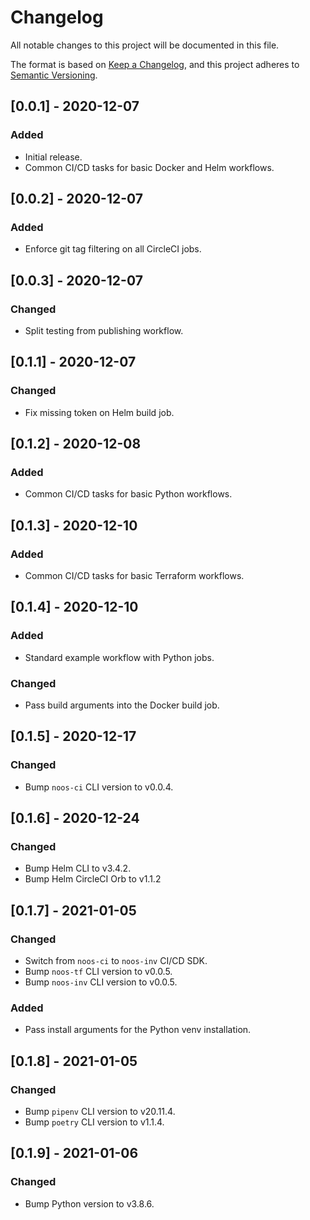 # Changelog
All notable changes to this project will be documented in this file.

The format is based on [Keep a Changelog](https://keepachangelog.com/en/1.0.0/),
and this project adheres to [Semantic Versioning](https://semver.org/spec/v2.0.0.html).

## [0.0.1] - 2020-12-07
### Added
 - Initial release.
 - Common CI/CD tasks for basic Docker and Helm workflows.

## [0.0.2] - 2020-12-07
### Added
 - Enforce git tag filtering on all CircleCI jobs.

## [0.0.3] - 2020-12-07
### Changed
 - Split testing from publishing workflow.

## [0.1.1] - 2020-12-07
### Changed
 - Fix missing token on Helm build job.

## [0.1.2] - 2020-12-08
### Added
 - Common CI/CD tasks for basic Python workflows.

## [0.1.3] - 2020-12-10
### Added
 - Common CI/CD tasks for basic Terraform workflows.

## [0.1.4] - 2020-12-10
### Added
 - Standard example workflow with Python jobs.
### Changed
 - Pass build arguments into the Docker build job.

## [0.1.5] - 2020-12-17
### Changed
 - Bump `noos-ci` CLI version to v0.0.4.

## [0.1.6] - 2020-12-24
### Changed
 - Bump Helm CLI to v3.4.2.
 - Bump Helm CircleCI Orb to v1.1.2

## [0.1.7] - 2021-01-05
### Changed
 - Switch from `noos-ci` to `noos-inv` CI/CD SDK.
 - Bump `noos-tf` CLI version to v0.0.5.
 - Bump `noos-inv` CLI version to v0.0.5.
### Added
 - Pass install arguments for the Python venv installation.

## [0.1.8] - 2021-01-05
### Changed
 - Bump `pipenv` CLI version to v20.11.4.
 - Bump `poetry` CLI version to v1.1.4.

## [0.1.9] - 2021-01-06
### Changed
 - Bump Python version to v3.8.6.
